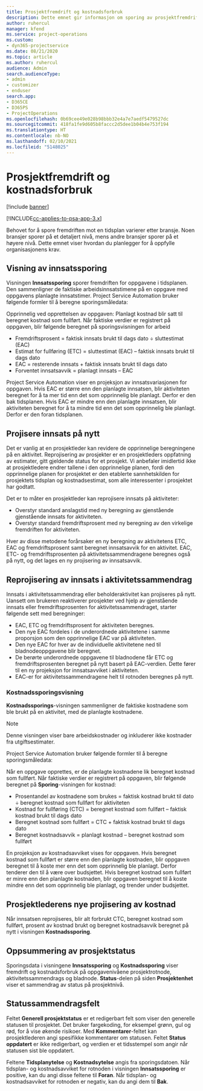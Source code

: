 ```yaml
---
title: Prosjektfremdrift og kostnadsforbruk
description: Dette emnet gir informasjon om sporing av prosjektfremdrift og kostnadsforbruk.
author: ruhercul
manager: kfend
ms.service: project-operations
ms.custom:
- dyn365-projectservice
ms.date: 08/21/2020
ms.topic: article
ms.author: ruhercul
audience: Admin
search.audienceType:
- admin
- customizer
- enduser
search.app:
- D365CE
- D365PS
- ProjectOperations
ms.openlocfilehash: 0b69cee49e028b98bbb32e4a7e7aedf5479527dc
ms.sourcegitcommit: 418fa1fe9d605b8faccc2d5dee1b04b4e753f194
ms.translationtype: HT
ms.contentlocale: nb-NO
ms.lasthandoff: 02/10/2021
ms.locfileid: "5148025"
---
```

# <a name="project-progress-and-cost-consumption"></a>Prosjektfremdrift og kostnadsforbruk

[!include [banner](../includes/psa-now-project-operations.md)]

[!INCLUDE[cc-applies-to-psa-app-3.x](../includes/cc-applies-to-psa-app-3x.md)]

Behovet for å spore fremdriften mot en tidsplan varierer etter bransje. Noen bransjer sporer på et detaljert nivå, mens andre bransjer sporer på et høyere nivå. Dette emnet viser hvordan du planlegger for å oppfylle organisasjonens krav.

## <a name="effort-tracking-view"></a>Visning av innsatssporing

Visningen **Innsatssporing** sporer fremdriften for oppgavene i tidsplanen. Den sammenligner de faktiske arbeidsinnsatstimene på en oppgave med oppgavens planlagte innsatstimer. Project Service Automation bruker følgende formler til å beregne sporingsmåledata:

Opprinnelig ved opprettelsen av oppgaven: Planlagt kostnad blir satt til beregnet kostnad som fullført. Når faktiske verdier er registrert på oppgaven, blir følgende beregnet på sporingsvisningen for arbeid

- Fremdriftsprosent = faktisk innsats brukt til dags dato ÷ sluttestimat (EAC) 
- Estimat for fullføring (ETC) = sluttestimat (EAC) – faktisk innsats brukt til dags dato 
- EAC = resterende innsats + faktisk innsats brukt til dags dato 
- Forventet innsatsavvik = planlagt innsats – EAC

Project Service Automation viser en projeksjon av innsatsvariasjonen for oppgaven. Hvis EAC er større enn den planlagte innsatsen, blir aktiviteten beregnet for å ta mer tid enn det som opprinnelig ble planlagt. Derfor er den bak tidsplanen. Hvis EAC er mindre enn den planlagte innsatsen, blir aktiviteten beregnet for å ta mindre tid enn det som opprinnelig ble planlagt. Derfor er den foran tidsplanen.

## <a name="reprojecting-effort"></a>Projisere innsats på nytt

Det er vanlig at en prosjektleder kan revidere de opprinnelige beregningene på en aktivitet. Reprojisering av prosjekter er en prosjektleders oppfatning av estimater, gitt gjeldende status for et prosjekt. Vi anbefaler imidlertid ikke at prosjektledere endrer tallene i den opprinnelige planen, fordi den opprinnelige planen for prosjektet er den etablerte sannhetskilden for prosjektets tidsplan og kostnadsestimat, som alle interessenter i prosjektet har godtatt.

Det er to måter en prosjektleder kan reprojisere innsats på aktiviteter:

- Overstyr standard anslagstid med ny beregning av gjenstående gjenstående innsats for aktiviteten. 
- Overstyr standard fremdriftsprosent med ny beregning av den virkelige fremdriften for aktiviteten.

Hver av disse metodene forårsaker en ny beregning av aktivitetens ETC, EAC og fremdriftsprosent samt beregnet innsatsavvik for en aktivitet. EAC, ETC- og fremdriftsprosenten på aktivitetssammendragene beregnes også på nytt, og det lages en ny projisering av innsatsavvik.

## <a name="reprojection-of-effort-on-summary-tasks"></a>Reprojisering av innsats i aktivitetssammendrag

Innsats i aktivitetssammendrag eller beholderaktivitet kan projiseres på nytt. Uansett om brukeren reaktiverer prosjekter ved hjelp av gjenstående innsats eller fremdriftsprosenten for aktivitetssammendraget, starter følgende sett med beregninger:

- EAC, ETC og fremdriftsprosent for aktiviteten beregnes.
- Den nye EAC fordeles i de underordnede aktivitetene i samme proporsjon som den opprinnelige EAC var på aktiviteten.
- Den nye EAC for hver av de individuelle aktivitetene ned til bladnodeoppgavene blir beregnet. 
- De berørte underordnede oppgavene til bladnodene får ETC og fremdriftsprosenten beregnet på nytt basert på EAC-verdien. Dette fører til en ny projeksjon for innsatsavviket i aktiviteten. 
- EAC-er for aktivitetssammendragene helt til rotnoden beregnes på nytt.

### <a name="cost-tracking-view"></a>Kostnadssporingsvisning 

**Kostnadssporings**-visningen sammenligner de faktiske kostnadene som ble brukt på en aktivitet, med de planlagte kostnadene. 

> [!NOTE]
> Denne visningen viser bare arbeidskostnader og inkluderer ikke kostnader fra utgiftsestimater. 

Project Service Automation bruker følgende formler til å beregne sporingsmåledata:

Når en oppgave opprettes, er de planlagte kostnadene lik beregnet kostnad som fullført. Når faktiske verdier er registrert på oppgaven, blir følgende beregnet på **Sporing**-visningen for kostnad:

 - Prosentandel av kostnadene som brukes = faktisk kostnad brukt til dato ÷ beregnet kostnad som fullført for aktiviteten
 - Kostnad for fullføring (CTC) = beregnet kostnad som fullført – faktisk kostnad brukt til dags dato
 - Beregnet kostnad som fullført = CTC + faktisk kostnad brukt til dags dato
 - Beregnet kostnadsavvik = planlagt kostnad – beregnet kostnad som fullført

En projeksjon av kostnadsavviket vises for oppgaven. Hvis beregnet kostnad som fullført er større enn den planlagte kostnaden, blir oppgaven beregnet til å koste mer enn det som opprinnelig ble planlagt. Derfor tenderer den til å være over budsjettet. Hvis beregnet kostnad som fullført er minre enn den planlagte kostnaden, blir oppgaven beregnet til å koste mindre enn det som opprinnelig ble planlagt, og trender under budsjettet.

## <a name="project-managers-reprojection-of-cost"></a>Prosjektlederens nye projisering av kostnad

Når innsatsen reprojiseres, blir alt forbrukt CTC, beregnet kostnad som fullført, prosent av kostnad brukt og beregnet kostnadsavvik beregnet på nytt i visningen **Kostnadssporing**.

## <a name="project-status-summary"></a>Oppsummering av prosjektstatus

Sporingsdata i visningene **Innsatssporing** og **Kostnadssporing** viser fremdrift og kostnadsforbruk på oppgavenivåene prosjektrotnode, aktivitetssammendrags og bladnode. **Status**-delen på siden **Prosjektenhet** viser et sammendrag av status på prosjektnivå.

## <a name="status-summary-fields"></a>Statussammendragsfelt

Feltet **Generell prosjektstatus** er et redigerbart felt som viser den generelle statusen til prosjektet. Det bruker fargekoding, for eksempel grønn, gul og rød, for å vise økende risikoer. Med **Kommentarer**-feltet kan prosjektlederen angi spesifikke kommentarer om statusen. Feltet **Status oppdatert** er ikke redigerbart, og verdien er et tidsstempel som angir når statusen sist ble oppdatert.

Feltene **Tidsplanytelse** og **Kostnadsytelse** angis fra sporingsdatoen. Når tidsplan- og kostnadsavviket for rotnoden i visningen **Innsatssporing** er positive, kan du angi disse feltene til **Foran**. Når tidsplan- og kostnadsavviket for rotnoden er negativ, kan du angi dem til **Bak**.
